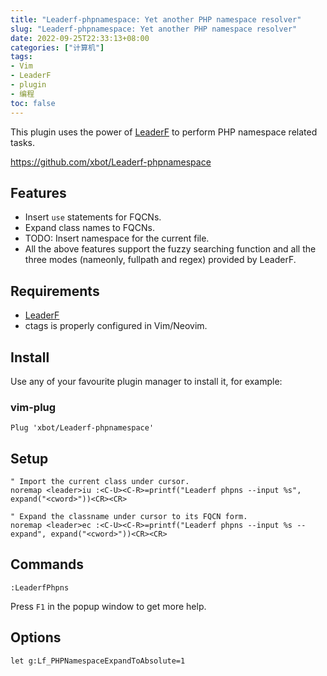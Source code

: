 ```yaml
---
title: "Leaderf-phpnamespace: Yet another PHP namespace resolver"
slug: "Leaderf-phpnamespace: Yet another PHP namespace resolver"
date: 2022-09-25T22:33:13+08:00
categories: ["计算机"]
tags:
- Vim
- LeaderF
- plugin
- 编程
toc: false
---
```


This plugin uses the power of [LeaderF](https://github.com/Yggdroot/LeaderF) to perform PHP namespace related tasks.

https://github.com/xbot/Leaderf-phpnamespace

## Features

- Insert `use` statements for FQCNs.
- Expand class names to FQCNs. 
- TODO: Insert namespace for the current file.
- All the above features support the fuzzy searching function and all the three modes (nameonly, fullpath and regex) provided by LeaderF.

## Requirements

- [LeaderF](https://github.com/Yggdroot/LeaderF)
- ctags is properly configured in Vim/Neovim.

## Install

Use any of your favourite plugin manager to install it, for example:

### vim-plug

```vim
Plug 'xbot/Leaderf-phpnamespace'
```

## Setup

```vim
" Import the current class under cursor.
noremap <leader>iu :<C-U><C-R>=printf("Leaderf phpns --input %s", expand("<cword>"))<CR><CR>

" Expand the classname under cursor to its FQCN form.
noremap <leader>ec :<C-U><C-R>=printf("Leaderf phpns --input %s --expand", expand("<cword>"))<CR><CR>
```

## Commands

```vim
:LeaderfPhpns
```

Press `F1` in the popup window to get more help.

## Options

```vim
let g:Lf_PHPNamespaceExpandToAbsolute=1
```